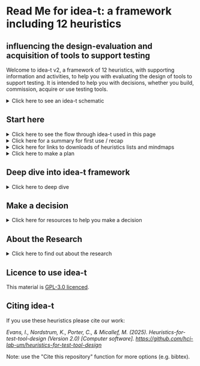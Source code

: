 # Read Me for idea-t: a framework including 12 heuristics 
## influencing the design-evaluation and acquisition of tools to support testing

Welcome to idea-t v2, a framework of 12 heuristics, with supporting information and activities, to help you with evaluating the design of tools to support testing. It is intended to help you with decisions, whether you build, commission, acquire or use testing tools. 


<details> <summary> Click here to see an idea-t schematic </summary>

TBD add alt text explanation
 
![The idea-t framework schematic][Schematic1](/Figures/readmepage-schematic1.jpg) 

[Schematic1]:/Figures/readmepage-schematic1.jpg

</details>

## Start here 

<details> <summary> Click here to see the flow through idea-t used in this page </summary>

The flow chart shows the route through idea-t suggested on this page: A start point, a dive into idea-t, and a decision point. You have three options for starting: (1) if this is your first use of idea-t or you want a recap; (2) using a fast paths; or (3) making a plan for how you will use idea-t. Then you can use idea-t, deep diving as much as you need into the themes, keywords, heuristics and activities, and using the case studies, usage examples, and other resources to help you. Then you wrap up by making a decision.  This README provides links to pages with further information, and downloads of resources to use.

  
![Navigating through idea-t][Navigating1](/Figures/readmepage-navigation-flow.jpg) 

[Navigating1]:/Figures/readmepage-navigation-flow.jpg



</details>

  <details><summary>Click here for a summary for first use / recap </summary>

The idea-t framework has 12 heuristics in 3 themes, together with expanations, supporting activities, and resources. It is based on research in industry about testers' experiences with their tools, and is intended to help you think about factors that affect the design and attributes of tools to support testing.  The framework have been built and evaluated iteratively with input from industry practitioners and experts.  

The themes are Why?, Who? and Context?  
Here is a quick introduction to the 12 heuristics:   [◄ To Quick Start page](/How-To/Navigate-idea-t/QuickStart.md) with a brief summary of each of the heuristics, with links to more information.

There is also a workshop using a mind map which can help you work with a group to use the heuristics. The workshop is designed to take 99 minutes, and was first run at TestBash Brighton in October 2025 TBD add link to workshop materials TBD
 
  </details>

  <details><summary>Click here for links to downloads of heuristics lists and mindmaps </summary>

   Start here if you've used idea-t before and want to fast-track into the heuristics

  [◄ To List of Heuristics download](/Downloads/idea-t-heuristics-list-v2.docx) (This is a Word document with a list of the 12 heuristics for download and printing) 

  [◄ To xmind mind map](/Downloads/idea-t-mindmap-skeleton.xmind) (This is an xmind file that holds the start of a mind map)
  
  [◄ To printable mind map](/Downloads/TBD) (link and file to be added - This is a downloadable poster that can be used for a round table discussion / workshop for idea-t with the start of a mind map)
  
   [◄ To Agenda for planning meeting](/Downloads/idea-t-heuristics-meeting-agenda-v2.docx) - This is a downloadable Word document with an outline agenda for an idea-t planning meeting, [meeting agenda list also available as a pdf](idea-t-heuristics-meeting-agenda-v2pdf)

  </details>

<details><summary>Click here to make a plan</summary>
Start here to plan how you will use idea-t and the heuristics

</details>

## Deep dive into idea-t framework
<details><summary>Click here to deep dive</summary>
  
 ### Themes and keywords
 <details><summary>Click here to see idea-t themes and keywords</summary>

 The idea-t framework has three themes: Why?, Who? and Context?

 In the research, we found that people designing and building tools and automation don't always ask "Who (else) will use this tool?"  
 People acquiring or commissioning tools and automation don't always ask "Why is this needed?" 
 We also found that the Context for using the tool or automation is not always explored.  
 These three themes are expanded in the 12 heuristics, each of which has a keyword.  
 The heuristics are grouped by theme.

[◄ Go to Heuristic H02 Why?](/Heuristics/H02-Why.md) to start examining the "Why?" theme.  Keywords are Why? Why not? and Why Else?

[◄ Go to Heuristic H02 Who?](/Heuristics/H02-Who.md) to start examining the "Who?" theme.  Keywords are Who? Experience? Communication? Learning goals? Learning preferences? Each of those also has a "not" and an "else" version.

[◄ Go to Heuristic H07 Where?](/Heuristics/H07-Where.md)  to start examining the "Conetxt?" theme. Keywords are Where?, Workflows? Risks? Autonomy? When? and How long? Each of those also has a "not" and an "else" version.

  </details>

### Heuristics
<details><summary>Click here to see a list of the idea-t heuristics</summary>

The three themes cover everything you need to think about when designing or choosing a test tool, but they don't provide enough information to prompt thought.  
The idea-t framework has 12 heuristic questions intended to help you think about the tool or automation you are proposing. 
They have been distilled down from over 150 heuristics identified during the research, with topics that were frequently forgoten or problematic areas given their own heuristic under the the themes.  
Each heuristic has a longer description which includes the subquestions and explanations that cover the areas identified in the research.
Each heuristic's description also has links to activities that help you answer the questions, examples from the research, and information about which quality attributes are particularly relevant to the heuristic.


   [◄ To H01 Why is this tool needed?](/Heuristics/H01-Why.md) (Theme Why?)

   [◄ To H02 Who will use or be affected by this tool?](/Heuristics/H02-Who.md) (Theme Who?)

   [◄ To H03 Experience?](/Heuristics/H03-Experience.md)  (Theme Who?) 
   
   [◄ To H04 Communication?](/Heuristics/H04-Communication.md)  (Theme Who?)

   [◄ To H05 Learning Goals?](/Heuristics/H05-LearningGoals.md)  (Theme Who?) 

   [◄ To H06 Learning Preferences?](/Heuristics/H05-LearningPreferences.md)  (Theme Who?)

   [◄ To H07 Where?](/Heuristics/H07-Where.md)  (Theme "Context?")

   [◄ To H08 Workflows?](/Heuristics/H08-Workflows.md)  (Theme "Context?")

   [◄ To H09 Risks?](/Heuristics/H09-Risks.md) (Theme "Context?")

   [◄ To H10 Autonomy?](/Heuristics/H10-Autonomy.md) (Theme "Context?")

   [◄ To H11 When?](/Heuristics/H11-When.md) (Theme "Context?")

   [◄ To H12 How Long?](/Heuristics/H12-HowLong.md) (Theme "Context?")

  </details>

 
  ### Case Studies and Usage Examples
  <details><summary>Click here for idea-t cases studies and examples</summary>

  These are some of the case studies and usage scenarios run during the iterations to design, build and evaluate idea-t in industry settings. 

  TBD - add the case studies & usages to the repository and add links to the case studies

  sort out a number system useful for people using the repository rather than one that fits the research write up...

  Case Study 1 Asssessing whether to purchase a vendor tool upgrade
  
  Case Study 2 Assessing in-house automation suites and identifying areas for change
  
  Case Study 3 Tool builders performing a design review of a new feature for the tool
  
  Case Study 4 Tooling consultant planning a customer engagement
  
  Case Study 5 Deciding a tooling strategy
  
  Case Study 6 Retrospective on tool user issues

  Usage cases - choose which ones and add

 </details>
  
  ### How to Use idea-t and the heuristics - Resources, Activities, Navigation, Downloads
  <details><summary>Click here for idea-t downloads and other media</summary>

  words for topic
 #### Navigating idea-t
  <details><summary>idea-t activities</summary>

  words for topic

  </details>

   #### Activities
  <details><summary>idea-t activities</summary>

  words for topic

  </details>

   #### Downloads
  <details><summary>idea-t activities</summary>

  words for topic

  </details>

  </details>

  </details>
 
## Make a decision

<details><summary>Click here for resources to help you make a decision</summary>

  words for topic

  </details>

  </details>

## About the Research

  <details><summary>Click here to find out about the research</summary>

  words for topic

  </details>

  

## Licence to use idea-t

This material is [GPL-3.0 licenced](LICENSE). 

## Citing idea-t

If you use these heuristics please cite our work: 

*Evans, I., Nordstrum, K., Porter, C., & Micallef, M. (2025). Heuristics-for-test-tool-design (Version 2.0) [Computer software]. https://github.com/hci-lab-um/heuristics-for-test-tool-design*

Note: use the "Cite this repository" function for more options (e.g. bibtex).
